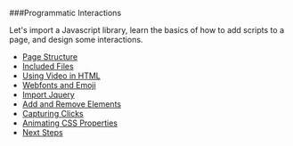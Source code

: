 ###Programmatic Interactions

Let's import a Javascript library, learn the basics of how to add scripts to a page, and design some interactions.

- [Page Structure](structure.md)
- [Included Files](includes.md)
- [Using Video in HTML](video.md)
- [Webfonts and Emoji](fonts.md)
- [Import Jquery](import.md)
- [Add and Remove Elements](addremove.md)
- [Capturing Clicks](click.md)
- [Animating CSS Properties](animate.md)
- [Next Steps](nextsteps.md)

